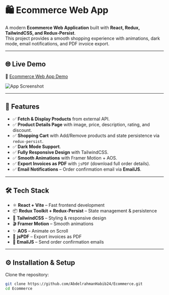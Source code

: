 # 🛍️ Ecommerce Web App

A modern **Ecommerce Web Application** built with **React, Redux, TailwindCSS, and Redux-Persist**.  
This project provides a smooth shopping experience with animations, dark mode, email notifications, and PDF invoice export.

---

## 🌐 Live Demo  

🔗 [Ecommerce Web App Demo](https://ecommerce128.netlify.app/)  

![App Screenshot](./Screenshot.png)  

---

## 🚀 Features

- ✅ **Fetch & Display Products** from external API.  
- ✅ **Product Details Page** with image, price, description, rating, and discount.  
- ✅ **Shopping Cart** with Add/Remove products and state persistence via `redux-persist`.  
- ✅ **Dark Mode Support**.  
- ✅ **Fully Responsive Design** with TailwindCSS.  
- ✅ **Smooth Animations** with Framer Motion + AOS.  
- ✅ **Export Invoices as PDF**  with `jsPDF` (download full order details).  
- ✅ **Email Notifications** – Order confirmation email via **EmailJS**.  

---

## 🛠️ Tech Stack

- ⚛ **React + Vite** – Fast frontend development  
- 📦 **Redux Toolkit + Redux-Persist** – State management & persistence  
- 🎨 **TailwindCSS** – Styling & responsive design  
- 🎬 **Framer Motion** – Smooth animations  
- ✨ **AOS** – Animate on Scroll  
- 📄 **jsPDF** – Export invoices as PDF  
- 📧 **EmailJS** – Send order confirmation emails  

---

## ⚙️ Installation & Setup

Clone the repository:

```bash
git clone https://github.com/AbdelrahmanHabib24/Ecommerce.git
cd Ecommerce
